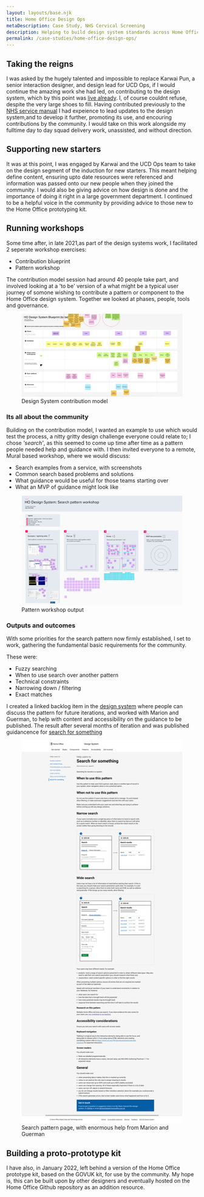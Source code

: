 ```yaml
---
layout: layouts/base.njk
title: Home Office Design Ops
metaDescription: Case Study, NHS Cervical Screening
description: Helping to build design system standards across Home Office DDaT
permalink: /case-studies/home-office-design-ops/
---
```


## Taking the reigns
I was asked by the hugely talented and impossible to replace Karwai Pun, a senior interaction designer, and design lead for UCD Ops, if I would continue the amazing work she had led, on contributing to the design system, which by this point was [live already](https://hodigital.blog.gov.uk/2021/10/25/making-our-design-system-a-useful-tool-for-teams/).  I, of course couldnt refuse, despite the very large shoes to fill. Having contributed previously to the [NHS service manual](https://service-manual.nhs.uk/design-system) I had expeience to lead updates to the design system,and to develop it further, promoting its use, and encouring contributions by the community. I would take on this work alongside my fulltime day to day squad delivery work, unassisted, and without direction.

## Supporting new starters
It was at this point, I was engaged by Karwai and the UCD Ops team to take on the design segment of the induction for new starters. This meant helping define content, ensuring upto date resources were referenced and information was passed onto our new people when they joined the community. I would  also be giving advice on how design is done and the importance of doing it right in a large government department. I continued to be a helpful voice in the community by providing advice to those new to the Home Office prototyping kit.

## Running workshops

Some time after, in late 2021,as part of the design systems work, I facilitated 2 seperate workshop exercises:

- Contribution blueprint
- Pattern workshop

The contribution model session had around 40 people take part, and involved looking at a 'to be' version of a what might be a typical user journey of somone wishing to contribute a pattern or component to the Home Office design system. Together we looked at phases, people, tools and governance.

<figure>
    <img class="shadow margin-top-64" src="/_includes/assets/img/ds-blueprint.png"
         alt="Image of the Design system contribution blueprint">
    <figcaption>Design System contribution model</figcaption>
</figure>

### Its all about the community

Building on the contribution model, I wanted an example to use which would test the process, a nitty gritty design challenge everyone could relate to; I chose *'search'*, as this seemed to come up time after time as a pattern people needed help and guidance with. I then invited everyone to a remote, Mural based workshop, where we would discuss:

- Search examples from a service, with screenshots
- Common search based problems and solutions
- What guidance would be useful for those teams starting over
- What an MVP of guidance might look like


<figure>
    <img class="shadow blur margin-top-64" src="/_includes/assets/img/pattern-workshop.png"
         alt="Image of the Mural board used during the pattern workshop">
    <figcaption>Pattern workshop output</figcaption>
</figure>

### Outputs and outcomes
With some priorities for the search pattern now firmly established, I set to work, gathering the fundamental basic requirements for the community.

These were:

- Fuzzy searching
- When to use search over another pattern
- Technical constraints
- Narrowing down / filtering
- Exact matches

I created a linked backlog item in the [design system](https://design.homeoffice.gov.uk/) where people can discuss the pattern for future iterations, and worked with Marion and Guerman, to help with content and accessibility on the guidance to be published. The result after several months of iteration and was published guidancence for [search for something](https://design.homeoffice.gov.uk/patterns/search-for-something)


<figure>
    <img class="shadow margin-top-64" src="/_includes/assets/img/search-for-something.png"
         alt="Image of the search pattern page I led the work on">
    <figcaption>Search pattern page, with enormous help from Marion and Guerman</figcaption>
</figure>

## Building a proto-prototype kit
I have also, in January 2022, left behind a version of the Home Office prototype kit, based on the GOVUK kit, for use by the community. My hope is, this can be built upon by other designers and eventually hosted on the Home Office Github repository as an addition resource.


